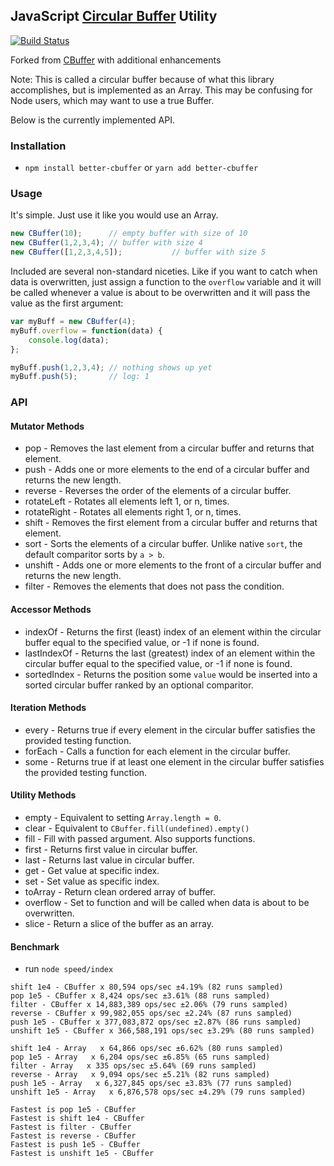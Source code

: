 ## JavaScript [Circular Buffer](http://en.wikipedia.org/wiki/Circular_buffer) Utility

[![Build Status](https://travis-ci.com/uniibu/better-cbuffer.svg?branch=master)](https://travis-ci.com/uniibu/better-cbuffer)

Forked from [CBuffer](https://github.com/trevnorris/cbuffer/) with additional enhancements

Note: This is called a circular buffer because of what this library accomplishes, but is implemented
as an Array. This may be confusing for Node users, which may want to use a true Buffer.

Below is the currently implemented API.

### Installation

- `npm install better-cbuffer` or `yarn add better-cbuffer`

### Usage

It's simple. Just use it like you would use an Array.

```javascript
new CBuffer(10);      // empty buffer with size of 10
new CBuffer(1,2,3,4); // buffer with size 4
new CBuffer([1,2,3,4,5]);           // buffer with size 5
```

Included are several non-standard niceties. Like if you want to catch when data is overwritten,
just assign a function to the `overflow` variable and it will be called whenever a value is about
to be overwritten and it will pass the value as the first argument:

```javascript
var myBuff = new CBuffer(4);
myBuff.overflow = function(data) {
    console.log(data);
};

myBuff.push(1,2,3,4); // nothing shows up yet
myBuff.push(5);       // log: 1
```


### API

#### Mutator Methods

* pop         - Removes the last element from a circular buffer and returns that element.
* push        - Adds one or more elements to the end of a circular buffer and returns the new length.
* reverse     - Reverses the order of the elements of a circular buffer.
* rotateLeft  - Rotates all elements left 1, or n, times.
* rotateRight - Rotates all elements right 1, or n, times.
* shift       - Removes the first element from a circular buffer and returns that element.
* sort        - Sorts the elements of a circular buffer. Unlike native `sort`, the default comparitor sorts by `a > b`.
* unshift     - Adds one or more elements to the front of a circular buffer and returns the new length.
* filter      - Removes the elements that does not pass the condition.

#### Accessor Methods

* indexOf     - Returns the first (least) index of an element within the circular buffer equal to the specified value, or -1 if none is found.
* lastIndexOf - Returns the last (greatest) index of an element within the circular buffer equal to the specified value, or -1 if none is found.
* sortedIndex - Returns the position some `value` would be inserted into a sorted circular buffer ranked by an optional comparitor.

#### Iteration Methods

* every       - Returns true if every element in the circular buffer satisfies the provided testing function.
* forEach     - Calls a function for each element in the circular buffer.
* some        - Returns true if at least one element in the circular buffer satisfies the provided testing function.

#### Utility Methods

* empty       - Equivalent to setting `Array.length = 0`.
* clear       - Equivalent to `CBuffer.fill(undefined).empty()`
* fill        - Fill with passed argument. Also supports functions.
* first       - Returns first value in circular buffer.
* last        - Returns last value in circular buffer.
* get         - Get value at specific index.
* set         - Set value as specific index.
* toArray     - Return clean ordered array of buffer.
* overflow    - Set to function and will be called when data is about to be overwritten.
* slice       - Return a slice of the buffer as an array.


#### Benchmark
- run `node speed/index`

```
shift 1e4 - CBuffer x 80,594 ops/sec ±4.19% (82 runs sampled)
pop 1e5 - CBuffer x 8,424 ops/sec ±3.61% (88 runs sampled)
filter - CBuffer x 14,883,389 ops/sec ±2.06% (79 runs sampled)
reverse - CBuffer x 99,982,055 ops/sec ±2.24% (87 runs sampled)
push 1e5 - CBuffer x 377,083,872 ops/sec ±2.87% (86 runs sampled)
unshift 1e5 - CBuffer x 366,588,191 ops/sec ±3.29% (80 runs sampled)

shift 1e4 - Array   x 64,866 ops/sec ±6.62% (80 runs sampled)
pop 1e5 - Array   x 6,204 ops/sec ±6.85% (65 runs sampled)
filter - Array   x 335 ops/sec ±5.64% (69 runs sampled)
reverse - Array   x 9,094 ops/sec ±5.21% (82 runs sampled)
push 1e5 - Array   x 6,327,845 ops/sec ±3.83% (77 runs sampled)
unshift 1e5 - Array   x 6,876,578 ops/sec ±4.29% (79 runs sampled)

Fastest is pop 1e5 - CBuffer
Fastest is shift 1e4 - CBuffer
Fastest is filter - CBuffer
Fastest is reverse - CBuffer
Fastest is push 1e5 - CBuffer
Fastest is unshift 1e5 - CBuffer
```